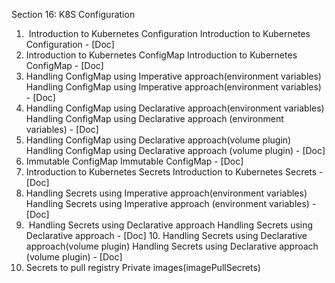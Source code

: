 Section 16: K8S Configuration
1.  Introduction to Kubernetes Configuration
		Introduction to Kubernetes Configuration - [Doc]
2. Introduction to Kubernetes ConfigMap
		Introduction to Kubernetes ConfigMap - [Doc]
3. Handling ConfigMap using Imperative approach(environment variables)
		Handling ConfigMap using Imperative approach(environment variables) - [Doc]
4. Handling ConfigMap using Declarative approach(environment variables)
		Handling ConfigMap using Declarative approach (environment variables) - [Doc]
5. Handling ConfigMap using Declarative approach(volume plugin)
		Handling ConfigMap using Declarative approach (volume plugin) - [Doc]
6. Immutable ConfigMap
		Immutable ConfigMap - [Doc]
7. Introduction to Kubernetes Secrets
		Introduction to Kubernetes Secrets - [Doc]
8. Handling Secrets using Imperative approach(environment variables)
		Handling Secrets using Imperative approach (environment variables) - [Doc]
9.  Handling Secrets using Declarative approach
		Handling Secrets using Declarative approach - [Doc]
10. Handling Secrets using Declarative approach(volume plugin)
		Handling Secrets using Declarative approach (volume plugin) - [Doc]
11. Secrets to pull registry Private images(imagePullSecrets)